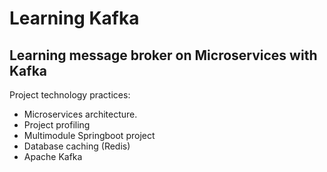 # Learning Kafka
## Learning message broker on Microservices with Kafka

Project technology practices:
- Microservices architecture.
- Project profiling
- Multimodule Springboot project
- Database caching (Redis)
- Apache Kafka
